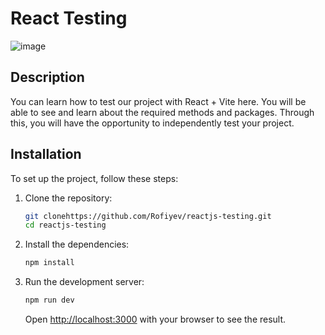 # React Testing

![image](https://miro.medium.com/v2/resize:fit:1200/1*w-0qjiIVa4jsl8DH1z2nPA.png)

## Description

You can learn how to test our project with React + Vite here. You will be able to see and learn about the required methods and packages. Through this, you will have the opportunity to independently test your project.

## Installation

To set up the project, follow these steps:

1. Clone the repository:

   ```bash
   git clonehttps://github.com/Rofiyev/reactjs-testing.git
   cd reactjs-testing
   ```

2. Install the dependencies:

   ```bash
   npm install
   ```

3. Run the development server:

   ```bash
   npm run dev
   ```

   Open [http://localhost:3000](http://localhost:3000) with your browser to see the result.
